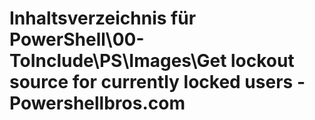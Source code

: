 # Inhaltsverzeichnis für PowerShell\00-ToInclude\PS\Images\Get lockout source for currently locked users - Powershellbros.com


